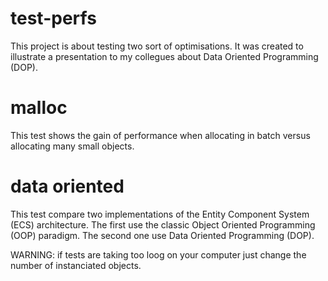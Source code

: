 # test-perfs
This project is about testing two sort of optimisations.
It was created to illustrate a presentation to my collegues about Data Oriented Programming (DOP).

# malloc
This test shows the gain of performance when allocating in batch versus allocating many small objects.

# data oriented
This test compare two implementations of the Entity Component System (ECS) architecture.
The first use the classic Object Oriented Programming (OOP) paradigm.
The second one use Data Oriented Programming (DOP).

WARNING: if tests are taking too loog on your computer just change the number of instanciated objects.

